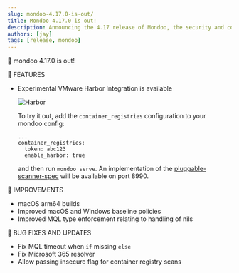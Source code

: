 ```yaml
---
slug: mondoo-4.17.0-is-out/
title: Mondoo 4.17.0 is out!
description: Announcing the 4.17 release of Mondoo, the security and compliance platform that prioritizes risks that matter most in your infrastructure.
authors: [jay]
tags: [release, mondoo]
---
```


🥳 mondoo 4.17.0 is out!

🎉 FEATURES

- Experimental VMware Harbor Integration is available

  ![Harbor](/img/releases/2021-08-24-mondoo-4.17.0-is-out/harbor.png)

  To try it out, add the `container_registries` configuration
  to your mondoo config:

  ```
  ...
  container_registries:
    token: abc123
    enable_harbor: true
  ```

  and then run `mondoo serve`. An implementation of the [pluggable-scanner-spec](https://github.com/goharbor/pluggable-scanner-spec)
  will be available on port 8990.

🧹 IMPROVEMENTS

- macOS arm64 builds
- Improved macOS and Windows baseline policies
- Improved MQL type enforcement relating to handling of nils

🐛 BUG FIXES AND UPDATES

- Fix MQL timeout when `if` missing `else`
- Fix Microsoft 365 resolver
- Allow passing insecure flag for container registry scans
